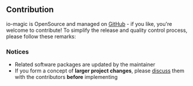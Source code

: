 Contribution
------------

io-magic is OpenSource and managed on [GitHub](https://github.com/) - if you like, you're welcome to contribute!
To simplify the release and quality control process, please follow these remarks:

### Notices ###
* Related software packages are updated by the maintainer
* If you form a concept of **larger project changes**, please [discuss]() them with the contributors **before** implementing